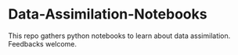 # Data-Assimilation-Notebooks

This repo gathers python notebooks to learn about data assimilation. Feedbacks welcome.
